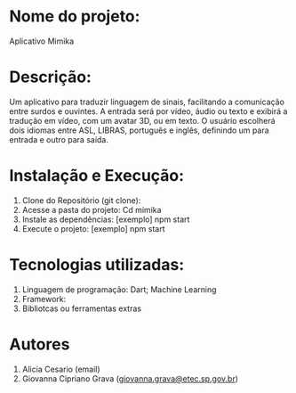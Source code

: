 # Nome do projeto: 
  Aplicativo Mimika
# Descrição: 
  Um aplicativo para traduzir linguagem de sinais, facilitando a comunicação entre surdos e ouvintes. A entrada será por vídeo, áudio ou texto e exibirá a tradução em vídeo, com um avatar 3D, ou em texto. O usuário escolherá dois idiomas entre ASL, LIBRAS, português e inglês, definindo um para entrada e outro para saída.
# Instalação e Execução:
  1. Clone do Repositório (git clone):
  2. Acesse a pasta do projeto: Cd mimika
  3. Instale as dependências: [exemplo] npm start
  4. Execute o projeto: [exemplo] npm start
# Tecnologias utilizadas:
  1. Linguagem de programação: Dart; Machine Learning
  2. Framework:
  3. Bibliotcas ou ferramentas extras
# Autores
  1. Alicia Cesario (email)
  2. Giovanna Cipriano Grava (giovanna.grava@etec.sp.gov.br)
